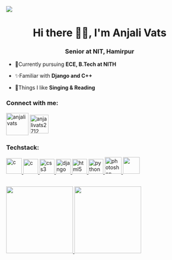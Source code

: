 <img src="https://user-images.githubusercontent.com/77090512/135128149-1f726a3f-6570-4c0e-8376-7ac57d5968b4.png">
<h1 align="center">Hi there 👋🏻, I'm Anjali Vats</h1>
<h3 align="center">Senior at NIT, Hamirpur</h3>

- 🏤Currently pursuing **ECE, B.Tech at NITH**

- ✨Familiar with **Django and C++**

- 🎵Things I like **Singing & Reading**

<h3 align="left">Connect with me:</h3>
<p align="left">
<a href="https://linkedin.com/in/anjali-vats-188305206" target="blank"><img align="center" src="https://user-images.githubusercontent.com/77090512/118822341-b3432900-b8d5-11eb-9a8d-54008053ad05.png" alt="anjali vats" height="60" width="60" /></a>
<a href="https://www.hackerrank.com/anjalivats2712" target="blank"><img align="center" src="https://user-images.githubusercontent.com/77090512/118822698-0026ff80-b8d6-11eb-9fe9-36b6d8611a65.png" alt="anjalivats2712" height="50" width="50" /></a>

</p>

<h3 align="left">Techstack:</h3>
<p align="left"> <a href="https://www.cprogramming.com/" target="_blank"> <img src="https://user-images.githubusercontent.com/77090512/226096792-21b21063-254f-482a-aa34-3d7ed4590ba7.png" alt="c" width="42" height="42"/> </a> 
<a href="https://www.cprogramming.com/" target="_blank"> <img src="https://github.com/anjalivats2712/anjalivats2712/assets/77090512/b9771d33-ed04-4e1b-a778-eab30f50b200" alt="c" width="40" height="40"/> </a> <a href="https://www.w3schools.com/css/" target="_blank"> <img src="https://github.com/anjalivats2712/anjalivats2712/assets/77090512/0ebc610d-c70d-4f93-a9a5-77e1b22637c7" alt="css3" width="40" height="40"/> </a> <a href="https://www.djangoproject.com/" target="_blank"> <img src="https://user-images.githubusercontent.com/77090512/124136426-650f7100-daa2-11eb-8153-b63373c6bdf8.png" alt="django" width="40" height="40"/> </a> <a href="https://www.w3.org/html/" target="_blank"> <img src="https://github.com/anjalivats2712/anjalivats2712/assets/77090512/97bbddb0-82da-4b46-86ae-8cb4f50ee731" alt="html5" width="40" height="40"/> </a> <a href="https://www.python.org" target="_blank"> <img src="https://github.com/anjalivats2712/anjalivats2712/assets/77090512/8271ca64-a868-4d28-8fd9-f1329c1790bc" alt="python" width="40" height="40"/> </a><a href="https://www.photoshop.com/en" target="_blank"> <img src="https://user-images.githubusercontent.com/77090512/124137748-9c325200-daa3-11eb-9ea7-b0fba28a684e.png" alt="photoshop" width="45" height="45"/> </a><a href="https://www.javascript.com/en" target="_blank"> <img src="https://user-images.githubusercontent.com/77090512/124137737-9a688e80-daa3-11eb-9e87-08256990f83b.png" alt="" width="javascript45" height="45"/> </a> </p>
<a href="https://github.com/anjalivats2712">
  <br>
  <img height="180em" src="https://github-readme-stats.vercel.app/api?username=anjalivats2712&theme=buefy&show_icons=true" />
  <img height="180em" src="https://github-readme-stats.vercel.app/api/top-langs/?username=anjalivats2712&theme=buefy&layout=compact" />
</a>
